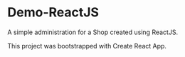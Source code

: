 # Demo-ReactJS
A simple administration for a Shop created using ReactJS.

This project was bootstrapped with Create React App.

